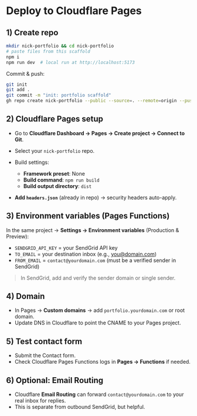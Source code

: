 # Deploy to Cloudflare Pages

## 1) Create repo
```bash
mkdir nick-portfolio && cd nick-portfolio
# paste files from this scaffold
npm i
npm run dev  # local run at http://localhost:5173
```

Commit & push:

```bash
git init
git add .
git commit -m "init: portfolio scaffold"
gh repo create nick-portfolio --public --source=. --remote=origin --push
```

## 2) Cloudflare Pages setup

* Go to **Cloudflare Dashboard → Pages → Create project → Connect to Git**.
* Select your `nick-portfolio` repo.
* Build settings:

  * **Framework preset**: None
  * **Build command**: `npm run build`
  * **Build output directory**: `dist`
* **Add `headers.json`** (already in repo) → security headers auto-apply.

## 3) Environment variables (Pages Functions)

In the same project → **Settings → Environment variables** (Production & Preview):

* `SENDGRID_API_KEY` = your SendGrid API key
* `TO_EMAIL` = your destination inbox (e.g., [you@domain.com](mailto:you@domain.com))
* `FROM_EMAIL` = `contact@yourdomain.com` (must be a verified sender in SendGrid)

> In SendGrid, add and verify the sender domain or single sender.

## 4) Domain

* In Pages → **Custom domains** → add `portfolio.yourdomain.com` or root domain.
* Update DNS in Cloudflare to point the CNAME to your Pages project.

## 5) Test contact form

* Submit the Contact form.
* Check Cloudflare Pages Functions logs in **Pages → Functions** if needed.

## 6) Optional: Email Routing

* Cloudflare **Email Routing** can forward `contact@yourdomain.com` to your real inbox for replies.
* This is separate from outbound SendGrid, but helpful.
